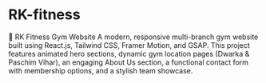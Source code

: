 # RK-fitness
💪 RK Fitness Gym Website A modern, responsive multi-branch gym website built using React.js, Tailwind CSS, Framer Motion, and GSAP. This project features animated hero sections, dynamic gym location pages (Dwarka &amp; Paschim Vihar), an engaging About Us section, a functional contact form with membership options, and a stylish team showcase.
